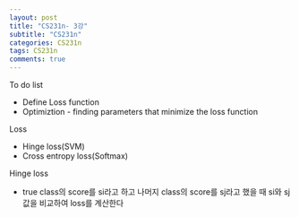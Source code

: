 ```yaml
---
layout: post
title: "CS231n- 3강"
subtitle: "CS231n"
categories: CS231n
tags: CS231n
comments: true
---
```




To do list

- Define Loss function
- Optimiztion - finding parameters that minimize the loss function



Loss

- Hinge loss(SVM)
- Cross entropy loss(Softmax)



Hinge loss

- true class의 score를 si라고 하고 나머지 class의 score를 sj라고 했을 때 si와 sj 값을 비교하여 loss를 계산한다
